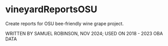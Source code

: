 # vineyardReportsOSU
Create reports for OSU bee-friendly wine grape project.

WRITTEN BY SAMUEL ROBINSON, NOV 2024; USED ON 2018 - 2023 OBA DATA
